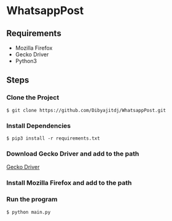 # WhatsappPost

## Requirements
- Mozilla Firefox
- Gecko Driver
- Python3

## Steps

### Clone the Project
```
$ git clone https://github.com/Dibyajitdj/WhatsappPost.git
```

### Install Dependencies
```
$ pip3 install -r requirements.txt 
```

### Download Gecko Driver and add to the path
[Gecko Driver](https://github.com/mozilla/geckodriver/releases)


### Install Mozilla Firefox and add to the path

### Run the program
```
$ python main.py 
```

